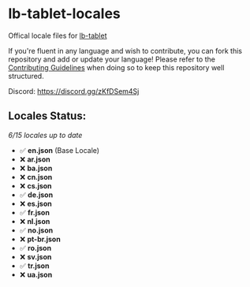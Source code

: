 # lb-tablet-locales
Offical locale files for [lb-tablet](https://lbscripts.com/tablet)

If you're fluent in any language and wish to contribute, you can fork this repository and add or update your language!
Please refer to the [Contributing Guidelines](https://github.com/lbphone/lb-tablet-locales/blob/main/CONTRIBUTING.md) when doing so to keep this repository well structured. 

Discord: https://discord.gg/zKfDSem4Sj


## Locales Status:
*6/15 locales up to date*
- ✅ **en.json** (Base Locale)
- ❌ **ar.json**
- ❌ **ba.json**
- ❌ **cn.json**
- ❌ **cs.json**
- ✅ **de.json**
- ❌ **es.json**
- ✅ **fr.json**
- ❌ **nl.json**
- ✅ **no.json**
- ❌ **pt-br.json**
- ✅ **ro.json**
- ❌ **sv.json**
- ✅ **tr.json**
- ❌ **ua.json**
<!-- Recap End -->
